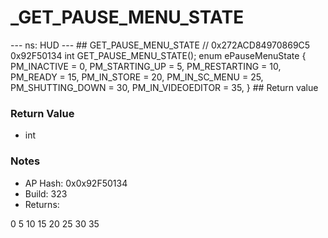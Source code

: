 # _GET_PAUSE_MENU_STATE

--- ns: HUD --- ## GET_PAUSE_MENU_STATE  // 0x272ACD84970869C5 0x92F50134 int GET_PAUSE_MENU_STATE();  enum ePauseMenuState { PM_INACTIVE 	 =  0, PM_STARTING_UP 	 =  5, PM_RESTARTING 	 = 10, PM_READY 		 = 15, PM_IN_STORE 	 = 20, PM_IN_SC_MENU 	 = 25, PM_SHUTTING_DOWN = 30, PM_IN_VIDEOEDITOR = 35, }  ## Return value

### Return Value
* int

### Notes
* AP Hash: 0x0x92F50134
* Build: 323
* Returns:

0
5
10
15
20
25
30
35


